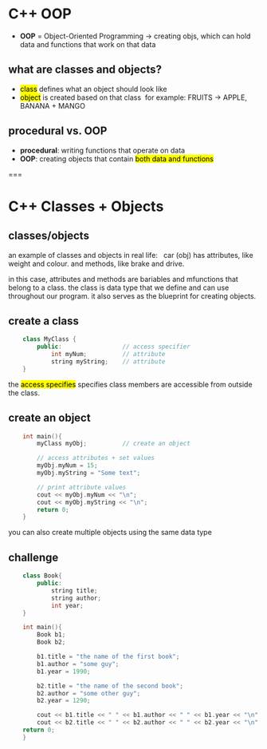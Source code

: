 # C++ OOP

- **OOP** = Object-Oriented Programming -> creating objs, which can hold data and functions that work on that data

## what are classes and objects? 
- <mark>class</mark> defines what an object should look like
- <mark>object</mark> is created based on that class
&nbsp;for example: FRUITS -> APPLE, BANANA + MANGO

## procedural vs. OOP
- **procedural**: writing functions that operate on data
- **OOP**: creating objects that contain <mark>both data and functions</mark>

===

# C++ Classes + Objects

## classes/objects
an example of classes and objects in real life: 
&nbsp; car (obj) has attributes, like weight and colour. and methods, like brake and drive. 

in this case, attributes and methods are bariables and mfunctions that belong to a class. the class is data type that we define and can use throughout our program. it also serves as the blueprint for creating objects.  

## create a class

```C++
    class MyClass {
        public:                 // access specifier
            int myNum;          // attribute
            string myString;    // attribute
    }
```

the <mark>access specifies</mark> specifies class members are accessible from outside the class. 

## create an object

```C++
    int main(){
        myClass myObj;          // create an object

        // access attributes + set values
        myObj.myNum = 15; 
        myObj.myString = "Some text"; 

        // print attribute values
        cout << myObj.myNum << "\n"; 
        cout << myObj.myString << "\n";
        return 0;
    }
```

you can also create multiple objects using the same data type

## challenge 
```C++ 
    class Book{
        public:         
            string title; 
            string author; 
            int year; 
    }

    int main(){
        Book b1; 
        Book b2; 

        b1.title = "the name of the first book";
        b1.author = "some guy";
        b1.year = 1990;

        b2.title = "the name of the second book"; 
        b2.author = "some other guy";
        b2.year = 1290; 

        cout << b1.title << " " << b1.author << " " << b1.year << "\n"; 
        cout << b2.title << " " << b2.author << " " << b2.year << "\n"; 
    return 0; 
    }
```